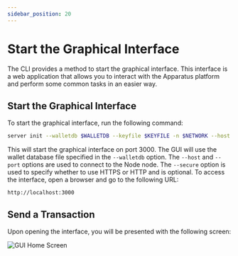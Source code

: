 ```yaml
---
sidebar_position: 20
---
```


# Start the Graphical Interface

The CLI provides a method to start the graphical interface. This interface is a web application that allows you to interact with the Apparatus platform and perform some common tasks in an easier
way.

## Start the Graphical Interface

To start the graphical interface, run the following command:

```bash
server init --walletdb $WALLETDB --keyfile $KEYFILE -n $NETWORK --host $HOST --port $PORT --password $PASSWORD
```

This will start the graphical interface on port 3000. The GUI will use
the wallet database file specified in the `--walletdb` option. The
`--host` and `--port` options are used to connect to the Node node.
The `--secure` option is used to specify whether to use HTTPS or HTTP and
is optional.
To access the interface, open a browser and go to the following URL:

```
http://localhost:3000
```

## Send a Transaction

Upon opening the interface, you will be presented with the following
screen:

![GUI Home Screen](/img/gui-home-screen.png)